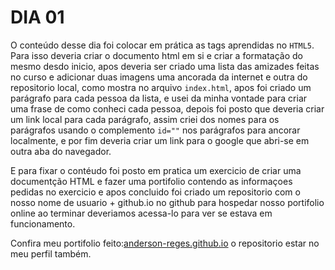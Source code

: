 # DIA 01

O conteúdo desse dia foi colocar em prática as tags aprendidas no `HTML5`. Para isso deveria criar o documento html em si e criar a formatação do mesmo desdo inicio, apos deveria ser criado uma lista das amizades feitas no curso e adicionar duas imagens uma ancorada da internet e outra do repositorio local, como mostra no arquivo `index.html`, apos foi criado um parágrafo para cada pessoa da lista, e usei da minha vontade para criar uma frase de como conheci cada pessoa, depois foi posto que deveria criar um link local para cada parágrafo, assim criei dos nomes para os parágrafos usando o complemento `id=""` nos parágrafos para ancorar localmente, e por fim deveria criar um link para o google que abri-se em outra aba do navegador.

E para fixar o contéudo foi posto em pratica um exercicio de criar uma documentção HTML e fazer uma portifolio contendo as informaçoes pedidas no exercicio e apos concluido foi criado um repositorio com o nosso nome de usuario + github.io no github para hospedar nosso portifolio online ao terminar deveriamos acessa-lo para ver se estava em funcionamento.

Confira meu portifolio feito:[anderson-reges.github.io](anderson-reges.github.io)
o repositorio estar no meu perfil também.